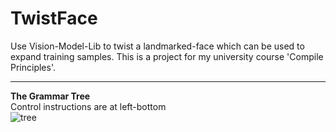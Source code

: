 # TwistFace
Use Vision-Model-Lib to twist a landmarked-face which can be used to expand training samples.
This is a project for my university course 'Compile Principles'.  
  
----
  
__The Grammar Tree__  
Control instructions are at left-bottom   
![tree](https://github.com/htkseason/CustomizedGrammarTree/raw/master/preview/pv_tree.jpg)
